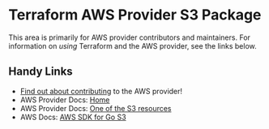 # Terraform AWS Provider S3 Package
<!-- markdownlint-disable MD026 -->
This area is primarily for AWS provider contributors and maintainers. For information on _using_ Terraform and the AWS provider, see the links below.


## Handy Links
* [Find out about contributing](../../../docs/contributing) to the AWS provider!
* AWS Provider Docs: [Home](https://registry.terraform.io/providers/hashicorp/aws/latest/docs)
* AWS Provider Docs: [One of the S3 resources](https://registry.terraform.io/providers/hashicorp/aws/latest/docs/resources/s3_access_point)
* AWS Docs: [AWS SDK for Go S3](https://docs.aws.amazon.com/sdk-for-go/api/service/s3/)
